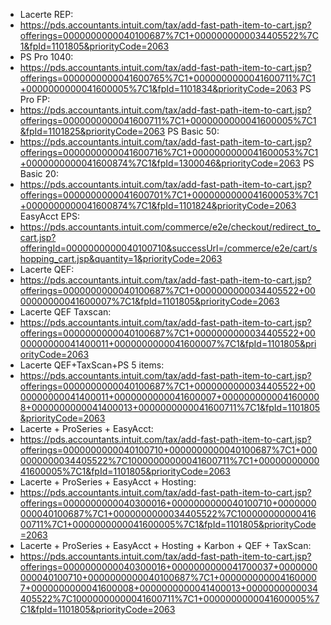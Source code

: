 * Lacerte REP:
* https://pds.accountants.intuit.com/tax/add-fast-path-item-to-cart.jsp?offerings=0000000000040100687%7C1+0000000000034405522%7C1&fpId=1101805&priorityCode=2063
* PS Pro 1040:
* https://pds.accountants.intuit.com/tax/add-fast-path-item-to-cart.jsp?offerings=0000000000041600765%7C1+0000000000041600711%7C1+0000000000041600005%7C1&fpId=1101834&priorityCode=2063
PS Pro FP:
* https://pds.accountants.intuit.com/tax/add-fast-path-item-to-cart.jsp?offerings=0000000000041600711%7C1+0000000000041600005%7C1&fpId=1101825&priorityCode=2063
PS Basic 50:
* https://pds.accountants.intuit.com/tax/add-fast-path-item-to-cart.jsp?offerings=0000000000041600716%7C1+0000000000041600053%7C1+0000000000041600874%7C1&fpId=1300046&priorityCode=2063
PS Basic 20:
* https://pds.accountants.intuit.com/tax/add-fast-path-item-to-cart.jsp?offerings=0000000000041600701%7C1+0000000000041600053%7C1+0000000000041600874%7C1&fpId=1101824&priorityCode=2063
EasyAcct EPS:
* https://pds.accountants.intuit.com/commerce/e2e/checkout/redirect_to_cart.jsp?offeringId=0000000000040100710&successUrl=/commerce/e2e/cart/shopping_cart.jsp&quantity=1&priorityCode=2063
* Lacerte QEF:
* https://pds.accountants.intuit.com/tax/add-fast-path-item-to-cart.jsp?offerings=0000000000040100687%7C1+0000000000034405522+0000000000041600007%7C1&fpId=1101805&priorityCode=2063
* Lacerte QEF Taxscan:
* https://pds.accountants.intuit.com/tax/add-fast-path-item-to-cart.jsp?offerings=0000000000040100687%7C1+0000000000034405522+0000000000041400011+0000000000041600007%7C1&fpId=1101805&priorityCode=2063
* Lacerte QEF+TaxScan+PS 5 items:
* https://pds.accountants.intuit.com/tax/add-fast-path-item-to-cart.jsp?offerings=0000000000040100687%7C1+0000000000034405522+0000000000041400011+0000000000041600007+0000000000041600008+0000000000041400013+0000000000041600711%7C1&fpId=1101805&priorityCode=2063
* Lacerte + ProSeries + EasyAcct:
* https://pds.accountants.intuit.com/tax/add-fast-path-item-to-cart.jsp?offerings=0000000000040100710+0000000000040100687%7C1+0000000000034405522%7C10000000000041600711%7C1+0000000000041600005%7C1&fpId=1101805&priorityCode=2063
* Lacerte + ProSeries + EasyAcct + Hosting:
* https://pds.accountants.intuit.com/tax/add-fast-path-item-to-cart.jsp?offerings=0000000000040300016+0000000000040100710+0000000000040100687%7C1+0000000000034405522%7C10000000000041600711%7C1+0000000000041600005%7C1&fpId=1101805&priorityCode=2063
* Lacerte + ProSeries + EasyAcct + Hosting + Karbon + QEF + TaxScan:
* https://pds.accountants.intuit.com/tax/add-fast-path-item-to-cart.jsp?offerings=0000000000040300016+0000000000041700037+0000000000040100710+0000000000040100687%7C1+0000000000041600007+0000000000041600008+0000000000041400013+0000000000034405522%7C10000000000041600711%7C1+0000000000041600005%7C1&fpId=1101805&priorityCode=2063
